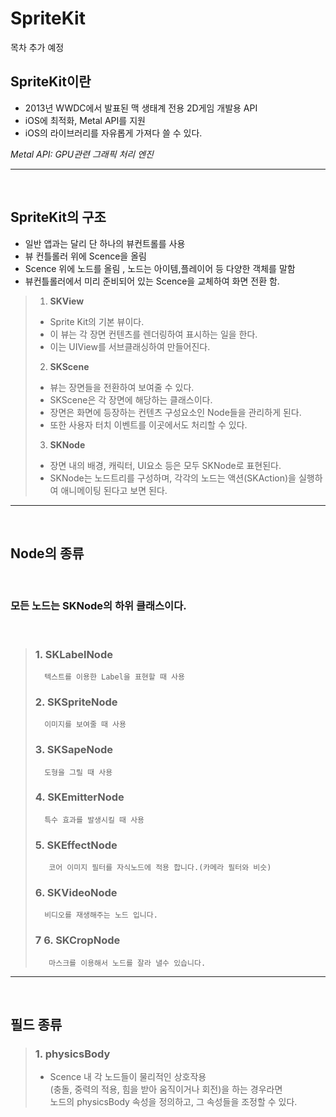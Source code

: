 # SpriteKit

목차 추가 예정

## SpriteKit이란
-   2013년 WWDC에서 발표된 맥 생태계 전용 2D게임 개발용 API
-   iOS에 최적화, Metal API를 지원
-   iOS의 라이브러리를 자유롭게 가져다 쓸 수 있다.

 *Metal API: GPU관련 그래픽 처리 엔진* 

---
<br>

## SpriteKit의 구조

- 일반 앱과는 달리 단 하나의 뷰컨트롤를 사용
- 뷰 컨틀롤러 위에 Scence을 올림
- Scence 위에 노드를 올림 , 노드는 아이템,플레이어 등 다양한 객체를 말함
- 뷰컨틀롤러에서 미리 준비되어 있는 Scence을 교체하여 화면 전환 함.

> 1. **SKView** 
> - Sprite Kit의 기본 뷰이다. 
> - 이 뷰는 각 장면 컨텐츠를 렌더링하여 표시하는 일을 한다. 
> - 이는 UIView를 서브클래싱하여 만들어진다.
> 2. **SKScene**
> - 뷰는 장면들을 전환하여 보여줄 수 있다. 
> - SKScene은 각 장면에 해당하는 클래스이다. 
> - 장면은 화면에 등장하는 컨텐츠 구성요소인 Node들을 관리하게 된다. 
> - 또한 사용자 터치 이벤트를 이곳에서도 처리할 수 있다.
> 3. **SKNode**
> - 장면 내의 배경, 캐릭터, UI요소 등은 모두 SKNode로 표현된다. 
> - SKNode는 노드트리를 구성하며, 각각의 노드는 액션(SKAction)을 실행하여 애니메이팅 된다고 보면 된다.

---
<br>

## Node의 종류
<br>

### 모든 노드는 SKNode의 하위 클래스이다.

<br>

> ### 1.  SKLabelNode
>
>       텍스트를 이용한 Label을 표현할 때 사용 
>
> ### 2. SKSpriteNode
>    
>       이미지를 보여줄 때 사용
>
> ### 3. SKSapeNode
>    
>       도형을 그릴 때 사용
>
> ### 4. SKEmitterNode
> 
>       특수 효과를 발생시킬 때 사용
> ### 5. SKEffectNode 
>
>        코어 이미지 필터를 자식노드에 적용 합니다.(카메라 필터와 비슷)
>
> ### 6.   SKVideoNode
>
>       비디오를 재생해주는 노드 입니다.
> ### 7 6. SKCropNode
>
>        마스크를 이용해서 노드를 잘라 낼수 있습니다.

---
<br>

## 필드 종류

> ### 1. physicsBody
>
> - Scence 내 각 노드들이 물리적인 상호작용<br>
(충돌, 중력의 적용, 힘을 받아 움직이거나 회전)을 하는 경우라면<br> 노드의 physicsBody 속성을 정의하고, 그 속성들을 조정할 수 있다.